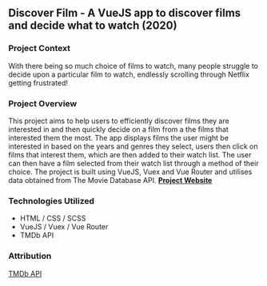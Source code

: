 ## Discover Film - A VueJS app to discover films and decide what to watch (2020)
### Project Context
With there being so much choice of films to watch, many people struggle to decide upon a particular film to watch, endlessly scrolling through Netflix getting frustrated!

### Project Overview
This project aims to help users to efficiently discover films they are interested in and then quickly decide on a film from a the films that interested them the most. The app displays films the user might be interested in based on the years and genres they select, users then click on films that interest them, which are then added to their watch list. The user can then have a film selected from their watch list through a method of their choice. The project is built using VueJS, Vuex and Vue Router and utilises data obtained from The Movie Database API. **[Project Website](https://www.mint-made.com/discover-film/ "Discover Film")**

### Technologies Utilized
- HTML / CSS / SCSS
- VueJS / Vuex / Vue Router
- TMDb API

### Attribution
[TMDb API](https://www.themoviedb.org/ "TMDb - Official Site")
